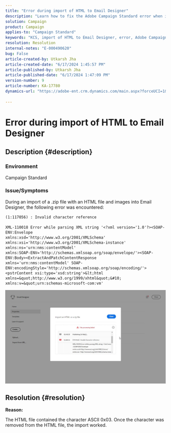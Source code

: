 ```yaml
---
title: "Error during import of HTML to Email Designer"
description: "Learn how to fix the Adobe Campaign Standard error when importing a .zip file with an HTML file and images into Email Designer."
solution: Campaign
product: Campaign
applies-to: "Campaign Standard"
keywords: "KCS, import of HTML to Email Designer, error, Adobe Campaign Standard"
resolution: Resolution
internal-notes: "E-000490620"
bug: False
article-created-by: Utkarsh Jha
article-created-date: "6/17/2024 1:45:57 PM"
article-published-by: Utkarsh Jha
article-published-date: "6/17/2024 1:47:09 PM"
version-number: 9
article-number: KA-17780
dynamics-url: "https://adobe-ent.crm.dynamics.com/main.aspx?forceUCI=1&pagetype=entityrecord&etn=knowledgearticle&id=a331f3eb-af2c-ef11-840a-002248084fbb"

---
```

# Error during import of HTML to Email Designer

## Description {#description}


### <b>Environment</b>

Campaign Standard



### <b>Issue/Symptoms</b>

During an import of a .zip file with an HTML file and images into Email Designer, the following error was encountered:


```
(1:117056) : Invalid character reference

XML-110018 Error while parsing XML string '<?xml version='1.0'?><SOAP-ENV:Envelope 
xmlns:xsd='http://www.w3.org/2001/XMLSchema' 
xmlns:xsi='http://www.w3.org/2001/XMLSchema-instance' 
xmlns:ns='urn:nms:contentModel' 
xmlns:SOAP-ENV='http://schemas.xmlsoap.org/soap/envelope/'><SOAP-ENV:Body><ExtractAndPatchContentResponse 
xmlns='urn:nms:contentModel' SOAP-ENV:encodingStyle='http://schemas.xmlsoap.org/soap/encoding/'><pstrContent xsi:type='xsd:string'>&lt;html xmlns=&quot;http://www.w3.org/1999/xhtml&quot;&#10; 
xmlns:v=&quot;urn:schemas-microsoft-com:vm'
```


![](assets/___aa31f3eb-af2c-ef11-840a-002248084fbb___.jpeg)


## Resolution {#resolution}


<b>Reason:</b>

The HTML file contained the character ASCII 0x03. Once the character was removed from the HTML file, the import worked.
